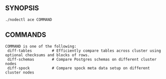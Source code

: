 ## SYNOPSIS
    ./nodectl ace COMMAND
 
## COMMANDS
    COMMAND is one of the following:
     diff-tables         # Efficiently compare tables across cluster using optional checksums and blocks of rows.
     diff-schemas        # Compare Postgres schemas on different cluster nodes
     diff-spock          # Compare spock meta data setup on different cluster nodes
